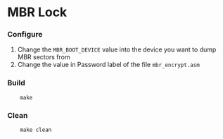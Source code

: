 MBR Lock
========
### Configure
1. Change the `MBR_BOOT_DEVICE` value into the device you want to dump MBR sectors from
2. Change the value in Password label of the file `mbr_encrypt.asm`
### Build
		make  
### Clean
		make clean 

